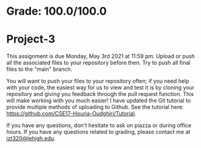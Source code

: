 # Grade: 100.0/100.0

# Project-3

This assignment is due Monday, May 3rd 2021 at 11:59 pm. Upload or push all the associated files to your repository before then. Try to push all final files to the "main" branch.

You will want to push your files to your repository often; if you need help with your code, the easiest way for us to view and test it is by cloning your repository and giving you feedback through the pull request function. This will make working with you much easier! I have updated the Git tutorial to provide multiple methods of uploading to Github. See the tutorial here: https://github.com/CSE17-Houria-Oudghiri/Tutorial.

If you have any questions, don't hesitate to ask on piazza or during office hours. If you have any questions related to grading, please contact me at jzt320@lehigh.edu.

